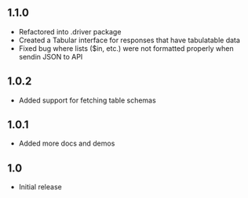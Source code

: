 ## 1.1.0

 * Refactored into .driver package
 * Created a Tabular interface for responses that have tabulatable data
 * Fixed bug where lists ($in, etc.) were not formatted properly when sendin JSON to API

## 1.0.2

 * Added support for fetching table schemas

## 1.0.1

 * Added more docs and demos

## 1.0

 * Initial release
